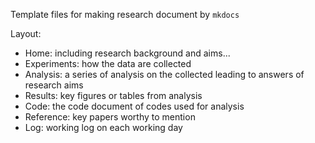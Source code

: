 Template files for making research document by `mkdocs`

Layout:
* Home: including research background and aims...
* Experiments: how the data are collected
* Analysis: a series of analysis on the collected leading to answers of research aims
* Results: key figures or tables from analysis
* Code: the code document of codes used for analysis 
* Reference: key papers worthy to mention
* Log: working log on each working day
